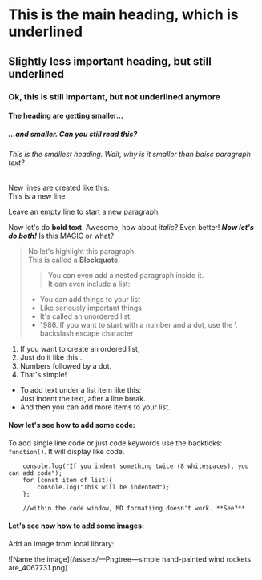 # This is the main heading, which is underlined

## Slightly less important heading, but still underlined

### Ok, this is still important, but not underlined anymore

#### The heading are getting smaller...

##### ...and smaller. Can you still read this?

###### This is the smallest heading. Wait, why is it smaller than baisc paragraph text?

New lines are created like this:</br>
This is a new line

Leave an empty line to start a new paragraph

Now let's do **bold text**. Awesome, how about *italic*? Even better! ***Now let's do both!*** Is this MAGIC or what?

> No let's highlight this paragraph.</br>
> This is called a **Blockquote**.
>> You can even add a nested paragraph inside it.</br>
> It can even include a list:
> - You can add things to your list
> - Like seriously important things
> - It's called an unordered list.
> - 1986\. If you want to start with a number and a dot, use the \  backslash escape character

1. If you want to create an ordered list,
2. Just do it like this...
3. Numbers followed by a dot.
4. That's simple!

* To add text under a list item like this:</br>
    Just indent the text, after a line break.
* And then you can add more items to your list.

#### Now let's see how to add some code:

To add single line code or just code keywords use the backticks: `function()`. It will display like code.

        console.log("If you indent something twice (8 whitespaces), you can add code");
        for (const item of list){
            console.log("This will be indented");
        };

        //within the code window, MD formatiing doesn't work. **See?**

#### Let's see now how to add some images:

Add an image from local library:

![Name the image](/assets/—Pngtree—simple hand-painted wind rockets are_4067731.png)







